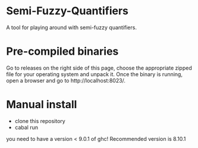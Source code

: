 # Semi-Fuzzy-Quantifiers

A tool for playing around with semi-fuzzy quantifiers.

# Pre-compiled binaries

Go to releases on the right side of this page, choose the appropriate zipped file for your operating system and unpack it.
Once the binary is running, open a browser and go to http://localhost:8023/.

# Manual install

- clone this repository
- cabal run

you need to have a version < 9.0.1 of ghc! Recommended version is 8.10.1

